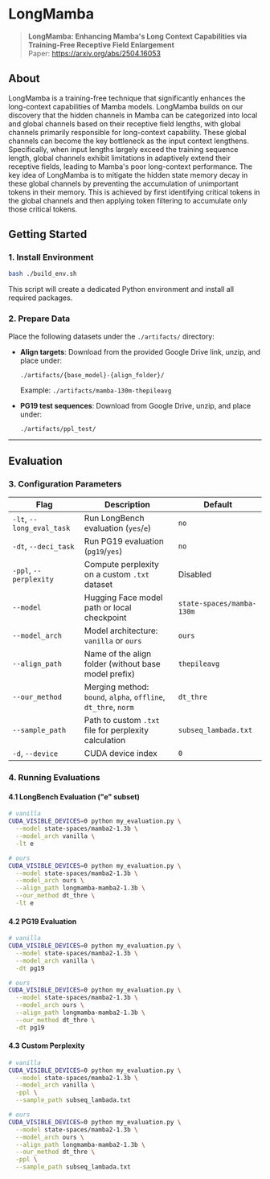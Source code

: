 # LongMamba

> **LongMamba: Enhancing Mamba's Long Context Capabilities via Training-Free Receptive Field Enlargement**\
> Paper: https://arxiv.org/abs/2504.16053

## About

LongMamba is a training-free technique that significantly enhances the long-context capabilities of Mamba models. LongMamba builds on our discovery that the hidden channels in Mamba can be categorized into local and global channels based on their receptive field lengths, with global channels primarily responsible for long-context capability. These global channels can become the key bottleneck as the input context lengthens. Specifically, when input lengths largely exceed the training sequence length, global channels exhibit limitations in adaptively extend their receptive fields, leading to Mamba's poor long-context performance. The key idea of LongMamba is to mitigate the hidden state memory decay in these global channels by preventing the accumulation of unimportant tokens in their memory. This is achieved by first identifying critical tokens in the global channels and then applying token filtering to accumulate only those critical tokens.

## Getting Started

### 1. Install Environment

```bash
bash ./build_env.sh
```

This script will create a dedicated Python environment and install all required packages.

### 2. Prepare Data

Place the following datasets under the `./artifacts/` directory:

- **Align targets**: Download from the provided Google Drive link, unzip, and place under:
  ```
  ./artifacts/{base_model}-{align_folder}/
  ```
  Example: `./artifacts/mamba-130m-thepileavg`

- **PG19 test sequences**: Download from Google Drive, unzip, and place under:
  ```
  ./artifacts/ppl_test/
  ```

---

## Evaluation

### 3. Configuration Parameters

| Flag                  | Description                                                                                  | Default                            |
|-----------------------|----------------------------------------------------------------------------------------------|------------------------------------|
| `-lt`, `--long_eval_task` | Run LongBench evaluation (`yes`/`e`)                                                        | `no`                               |
| `-dt`, `--deci_task`      | Run PG19 evaluation (`pg19`/`yes`)                                                         | `no`                               |
| `-ppl`, `--perplexity`    | Compute perplexity on a custom `.txt` dataset                                               | Disabled                           |
| `--model`             | Hugging Face model path or local checkpoint                                                  | `state-spaces/mamba-130m`          |
| `--model_arch`        | Model architecture: `vanilla` or `ours`                                                      | `ours`                             |
| `--align_path`        | Name of the align folder (without base model prefix)                                         | `thepileavg`                       |
| `--our_method`        | Merging method: `bound`, `alpha`, `offline`, `dt_thre`, `norm`                               | `dt_thre`                          |
| `--sample_path`       | Path to custom `.txt` file for perplexity calculation                                        | `subseq_lambada.txt`               |
| `-d`, `--device`      | CUDA device index                                                                             | `0`                                |

### 4. Running Evaluations

#### 4.1 LongBench Evaluation ("e" subset)
```bash
# vanilla
CUDA_VISIBLE_DEVICES=0 python my_evaluation.py \
  --model state-spaces/mamba2-1.3b \
  --model_arch vanilla \
  -lt e

# ours
CUDA_VISIBLE_DEVICES=0 python my_evaluation.py \
  --model state-spaces/mamba2-1.3b \
  --model_arch ours \
  --align_path longmamba-mamba2-1.3b \
  --our_method dt_thre \
  -lt e
```

#### 4.2 PG19 Evaluation
```bash
# vanilla
CUDA_VISIBLE_DEVICES=0 python my_evaluation.py \
  --model state-spaces/mamba2-1.3b \
  --model_arch vanilla \
  -dt pg19

# ours
CUDA_VISIBLE_DEVICES=0 python my_evaluation.py \
  --model state-spaces/mamba2-1.3b \
  --model_arch ours \
  --align_path longmamba-mamba2-1.3b \
  --our_method dt_thre \
  -dt pg19
```

#### 4.3 Custom Perplexity
```bash
# vanilla
CUDA_VISIBLE_DEVICES=0 python my_evaluation.py \
  --model state-spaces/mamba2-1.3b \
  --model_arch vanilla \
  -ppl \
  --sample_path subseq_lambada.txt

# ours
CUDA_VISIBLE_DEVICES=0 python my_evaluation.py \
  --model state-spaces/mamba2-1.3b \
  --model_arch ours \
  --align_path longmamba-mamba2-1.3b \
  --our_method dt_thre \
  -ppl \
  --sample_path subseq_lambada.txt
```
